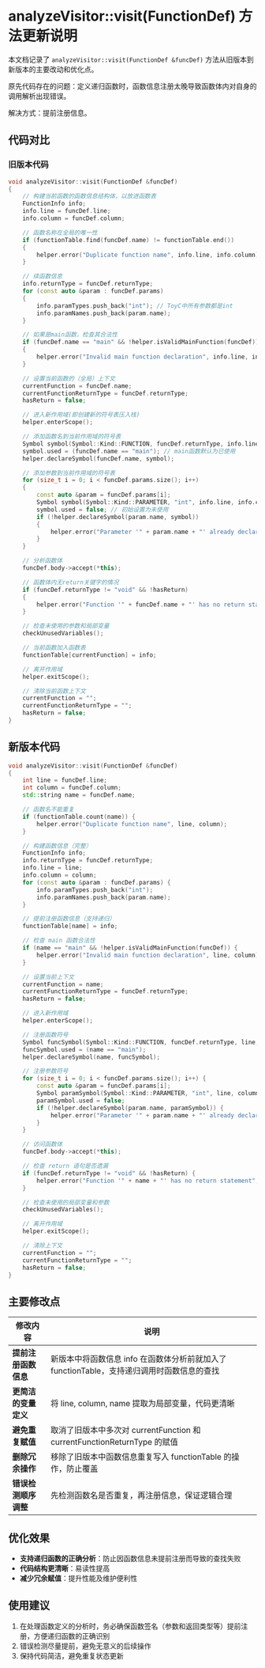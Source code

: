 # analyzeVisitor::visit(FunctionDef) 方法更新说明

本文档记录了 `analyzeVisitor::visit(FunctionDef &funcDef)` 方法从旧版本到新版本的主要改动和优化点。

原先代码存在的问题：定义递归函数时，函数信息注册太晚导致函数体内对自身的调用解析出现错误。

解决方式：提前注册信息。

## 代码对比

### 旧版本代码

```cpp
void analyzeVisitor::visit(FunctionDef &funcDef)
{
    // 构建当前函数的函数信息结构体，以放进函数表
    FunctionInfo info;
    info.line = funcDef.line;
    info.column = funcDef.column;

    // 函数名称在全局的唯一性
    if (functionTable.find(funcDef.name) != functionTable.end())
    {
        helper.error("Duplicate function name", info.line, info.column);
    }

    // 续函数信息
    info.returnType = funcDef.returnType;
    for (const auto &param : funcDef.params)
    {
        info.paramTypes.push_back("int"); // ToyC中所有参数都是int
        info.paramNames.push_back(param.name);
    }

    // 如果是main函数，检查其合法性
    if (funcDef.name == "main" && !helper.isValidMainFunction(funcDef))
    {
        helper.error("Invalid main function declaration", info.line, info.column);
    }

    // 设置当前函数的（全局）上下文
    currentFunction = funcDef.name;
    currentFunctionReturnType = funcDef.returnType;
    hasReturn = false;

    // 进入新作用域(即创建新的符号表压入栈)
    helper.enterScope();

    // 添加函数名到当前作用域的符号表
    Symbol symbol(Symbol::Kind::FUNCTION, funcDef.returnType, info.line, info.column);
    symbol.used = (funcDef.name == "main"); // main函数默认为已使用
    helper.declareSymbol(funcDef.name, symbol);

    // 添加参数到当前作用域的符号表
    for (size_t i = 0; i < funcDef.params.size(); i++)
    {
        const auto &param = funcDef.params[i];
        Symbol symbol(Symbol::Kind::PARAMETER, "int", info.line, info.column, i);
        symbol.used = false; // 初始设置为未使用
        if (!helper.declareSymbol(param.name, symbol))
        {
            helper.error("Parameter '" + param.name + "' already declared", info.line, info.column);
        }
    }

    // 分析函数体
    funcDef.body->accept(*this);

    // 函数体内无return关键字的情况
    if (funcDef.returnType != "void" && !hasReturn)
    {
        helper.error("Function '" + funcDef.name + "' has no return statement", info.line, info.column);
    }

    // 检查未使用的参数和局部变量
    checkUnusedVariables();

    // 当前函数加入函数表
    functionTable[currentFunction] = info;

    // 离开作用域
    helper.exitScope();

    // 清除当前函数上下文
    currentFunction = "";
    currentFunctionReturnType = "";
    hasReturn = false;
}
```

## 新版本代码

```cpp
void analyzeVisitor::visit(FunctionDef &funcDef)
{
    int line = funcDef.line;
    int column = funcDef.column;
    std::string name = funcDef.name;

    // 函数名不能重复
    if (functionTable.count(name)) {
        helper.error("Duplicate function name", line, column);
    }

    // 构建函数信息（完整）
    FunctionInfo info;
    info.returnType = funcDef.returnType;
    info.line = line;
    info.column = column;
    for (const auto &param : funcDef.params) {
        info.paramTypes.push_back("int");
        info.paramNames.push_back(param.name);
    }

    // 提前注册函数信息（支持递归）
    functionTable[name] = info;

    // 检查 main 函数合法性
    if (name == "main" && !helper.isValidMainFunction(funcDef)) {
        helper.error("Invalid main function declaration", line, column);
    }

    // 设置当前上下文
    currentFunction = name;
    currentFunctionReturnType = funcDef.returnType;
    hasReturn = false;

    // 进入新作用域
    helper.enterScope();

    // 注册函数符号
    Symbol funcSymbol(Symbol::Kind::FUNCTION, funcDef.returnType, line, column);
    funcSymbol.used = (name == "main");
    helper.declareSymbol(name, funcSymbol);

    // 注册参数符号
    for (size_t i = 0; i < funcDef.params.size(); i++) {
        const auto &param = funcDef.params[i];
        Symbol paramSymbol(Symbol::Kind::PARAMETER, "int", line, column, i);
        paramSymbol.used = false;
        if (!helper.declareSymbol(param.name, paramSymbol)) {
            helper.error("Parameter '" + param.name + "' already declared", line, column);
        }
    }

    // 访问函数体
    funcDef.body->accept(*this);

    // 检查 return 语句是否遗漏
    if (funcDef.returnType != "void" && !hasReturn) {
        helper.error("Function '" + name + "' has no return statement", line, column);
    }

    // 检查未使用的局部变量和参数
    checkUnusedVariables();

    // 离开作用域
    helper.exitScope();

    // 清除上下文
    currentFunction = "";
    currentFunctionReturnType = "";
    hasReturn = false;
}
```
## 主要修改点

| 修改内容 | 说明 |
|---------|------|
| **提前注册函数信息** | 新版本中将函数信息 info 在函数体分析前就加入了 functionTable，支持递归调用时函数信息的查找 |
| **更简洁的变量定义** | 将 line, column, name 提取为局部变量，代码更清晰 |
| **避免重复赋值** | 取消了旧版本中多次对 currentFunction 和 currentFunctionReturnType 的赋值 |
| **删除冗余操作** | 移除了旧版本中函数信息重复写入 functionTable 的操作，防止覆盖 |
| **错误检测顺序调整** | 先检测函数名是否重复，再注册信息，保证逻辑合理 |

## 优化效果

- **支持递归函数的正确分析**：防止因函数信息未提前注册而导致的查找失败
- **代码结构更清晰**：易读性提高  
- **减少冗余赋值**：提升性能及维护便利性

## 使用建议

1. 在处理函数定义的分析时，务必确保函数签名（参数和返回类型等）提前注册，方便递归函数的正确识别
2. 错误检测尽量提前，避免无意义的后续操作
3. 保持代码简洁，避免重复状态更新